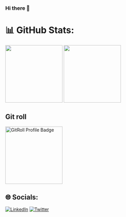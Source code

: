 ### Hi there 👋

# 📊 GitHub Stats:
<p>
  <img height="180em" src="https://github-readme-stats.vercel.app/api?username=shawal-mbalire&show_icons=true&theme=dark&hide_border=true&count_private=true&include_all_commits=true" />
  <img height="180em" src="https://github-readme-stats.vercel.app/api/top-langs/?username=shawal-mbalire&theme=dark&show_icons=true&hide_border=true&layout=compact&langs_count=8"/>
</p>

## Git roll
<a href="https://gitroll.io/profile/uS8QJi4Gf8EMmjswNGooPbck4apZ2" target="_blank">
  <img src="https://gitroll.io/api/badges/profiles/v1/uS8QJi4Gf8EMmjswNGooPbck4apZ2?theme=dark" alt="GitRoll Profile Badge" height="180em"/>
</a>

## 🌐 Socials:
[![LinkedIn](https://img.shields.io/badge/LinkedIn-%230077B5.svg?logo=linkedin&logoColor=white)](https://linkedin.com/in/mbalireshawal) 
[![Twitter](https://img.shields.io/badge/Twitter-%231DA1F2.svg?logo=Twitter&logoColor=white)](https://twitter.com/shawalmbalire) 

<img href="https://visitcount.itsvg.in/api?id=shawal-mbalire&icon=0&color=0" />



<!--
**shawal-mbalire/shawal-mbalire** is a ✨ _special_ ✨ repository because its `README.md` (this file) appears on your GitHub profile.

Here are some ideas to get you started:

- 🔭 I’m currently working on ...
- 🌱 I’m currently learning ...
- 👯 I’m looking to collaborate on ...
- 🤔 I’m looking for help with ...
- 💬 Ask me about ...
- 📫 How to reach me: ...
- 😄 Pronouns: ...
- ⚡ Fun fact: ...
-->
